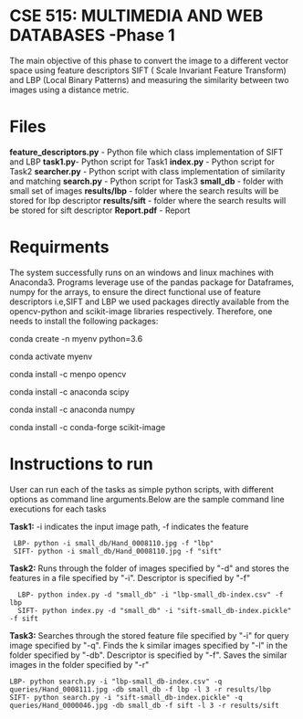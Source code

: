 # CSE 515: MULTIMEDIA AND WEB DATABASES -Phase 1

The main objective of this phase to convert the image to a different vector space using feature descriptors SIFT ( Scale Invariant Feature Transform) and LBP (Local Binary Patterns)  and measuring the similarity between two images using a distance metric.



# Files
**feature_descriptors.py** - Python file which class implementation of SIFT and LBP
**task1.py**-  Python script for Task1
**index.py** - Python script for Task2
**searcher.py** - Python script with class implementation of similarity and matching
**search.py** - Python script for Task3
**small_db** - folder with small set of images
**results/lbp** - folder where the search results will be stored for lbp descriptor
**results/sift** - folder where the search  results will be stored for sift descriptor
**Report.pdf** - Report
# Requirments
The system successfully runs on an windows and linux machines with Anaconda3. Programs leverage use of the pandas package for Dataframes, numpy for the arrays, to ensure the direct functional use of feature descriptors i.e,SIFT and LBP we used packages directly available from the opencv-python and scikit-image libraries respectively. Therefore, one needs to install the following packages:

conda create -n myenv python=3.6

conda activate myenv

conda install -c menpo opencv

conda install -c anaconda scipy

conda install -c anaconda numpy

conda install -c conda-forge scikit-image

# Instructions to run
User can run each of the tasks as simple python scripts, with different options as command line arguments.Below are the sample command line executions for each tasks

 **Task1:** -i indicates the input image path, -f indicates the feature

     LBP- python -i small_db/Hand_0008110.jpg -f "lbp"
     SIFT- python -i small_db/Hand_0008110.jpg -f "sift"

**Task2:** Runs through the folder of images specified by "-d"  and stores the features in a file specified by "-i". Descriptor is specified by "-f"

	  LBP- python index.py -d "small_db" -i "lbp-small_db-index.csv" -f lbp
	  SIFT- python index.py -d "small_db" -i "sift-small_db-index.pickle" -f sift

**Task3:** Searches through the  stored feature file specified by "-i" for query image specified by "-q". Finds the k similar images specified by "-l" in the folder specified by "-db". Descriptor is specified by "-f". Saves the similar images in the folder specified by "-r"

    LBP- python search.py -i "lbp-small_db-index.csv" -q queries/Hand_0008111.jpg -db small_db -f lbp -l 3 -r results/lbp
    SIFT- python search.py -i "sift-small_db-index.pickle" -q queries/Hand_0000046.jpg -db small_db -f sift -l 3 -r results/sift
